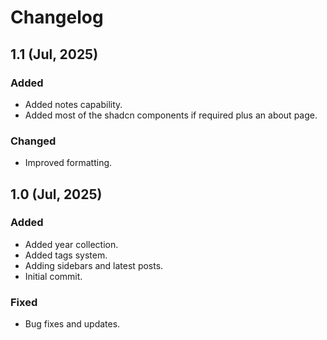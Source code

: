 # Changelog

## 1.1 (Jul, 2025)

### Added

- Added notes capability.
- Added most of the shadcn components if required plus an about page.

### Changed

- Improved formatting.


## 1.0 (Jul, 2025)

### Added

- Added year collection.
- Added tags system.
- Adding sidebars and latest posts.
- Initial commit.

### Fixed

- Bug fixes and updates.
